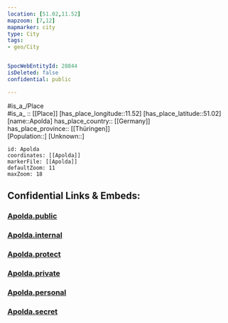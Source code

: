 ```yaml
---
location: [51.02,11.52] 
mapzoom: [7,12] 
mapmarker: city 
type: City
tags:
- geo/City


SpocWebEntityId: 28844
isDeleted: false
confidential: public

---
```

#is_a_/Place  
#is_a_ :: [[Place]] 
[has_place_longitude::11.52] 
[has_place_latitude::51.02] 
[name::Apolda] 
has_place_country:: [[Germany]]  
has_place_province:: [[Thüringen]]  
[Population::] 
[Unknown::] 


```leaflet
id: Apolda
coordinates: [[Apolda]] 
markerFile: [[Apolda]] 
defaultZoom: 11 
maxZoom: 18
```


## Confidential Links & Embeds: 

### [Apolda.public](/_public/\Earth\Continent\Europe\Europe~Central\Germany\Germany~East\Thüringen\counties~TH\Weimarer_Land\cities~Weimarer_LandApolda.public.md) 

### [Apolda.internal](/_internal/\Earth\Continent\Europe\Europe~Central\Germany\Germany~East\Thüringen\counties~TH\Weimarer_Land\cities~Weimarer_LandApolda.internal.md) 

### [Apolda.protect](/_protect/\Earth\Continent\Europe\Europe~Central\Germany\Germany~East\Thüringen\counties~TH\Weimarer_Land\cities~Weimarer_LandApolda.protect.md) 

### [Apolda.private](/_private/\Earth\Continent\Europe\Europe~Central\Germany\Germany~East\Thüringen\counties~TH\Weimarer_Land\cities~Weimarer_LandApolda.private.md) 

### [Apolda.personal](/_personal/\Earth\Continent\Europe\Europe~Central\Germany\Germany~East\Thüringen\counties~TH\Weimarer_Land\cities~Weimarer_LandApolda.personal.md) 

### [Apolda.secret](/_secret/\Earth\Continent\Europe\Europe~Central\Germany\Germany~East\Thüringen\counties~TH\Weimarer_Land\cities~Weimarer_LandApolda.secret.md)

